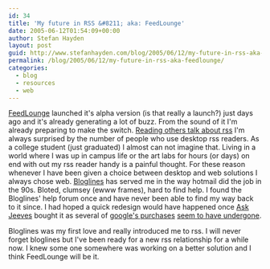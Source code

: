 ```yaml
---
id: 34
title: 'My future in RSS &#8211; aka: FeedLounge'
date: 2005-06-12T01:54:09+00:00
author: Stefan Hayden
layout: post
guid: http://www.stefanhayden.com/blog/2005/06/12/my-future-in-rss-aka-feedlounge/
permalink: /blog/2005/06/12/my-future-in-rss-aka-feedlounge/
categories:
  - blog
  - resources
  - web
---
```

<a href="http://feedlounge.com/">FeedLounge</a> launched it's alpha version (is that really a launch?) just days ago and it's already generating a lot of buzz. From the sound of it I'm already preparing to make the switch. <a href="http://dougal.gunters.org/blog/2005/06/10/feedlounge/3/">Reading others talk about rss</a> I'm always surprised by the number of people who use desktop rss readers. As a college student (just graduated) I almost can not imagine that. Living in a world where I was up in campus life or the art labs for hours (or days) on end with out my rss reader handy is a painful thought. For these reason whenever I have been given a choice between desktop and web solutions I always chose web. <a href="http://www.bloglines.com">Bloglines</a> has served me in the way hotmail did the job in the 90s. Bloted, clumsey (ewww frames), hard to find help. I found the Bloglines' help forum once and have never been able to find my way back to it since. I had hoped a quick redesign would have happened once <a href="http://www.ask.com">Ask Jeeves</a> bought it as several of <a href="http://picasa.com/">google's purchases</a> <a href="http://maps.google.com">seem to have undergone</a>.

Bloglines was my first love and really introduced me to rss. I will never forget bloglines but I've been ready for a new rss relationship for a while now. I knew some one somewhere was working on a better solution and I think FeedLounge will be it.
